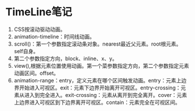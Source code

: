 # TimeLine笔记

1. CSS按滚动驱动动画。
2. animation-timeline：时间线动画。
3. scroll()：第一个参数指定滚动条对象。nearest最近父元素。root根元素。self自身。
4. 第二个参数指定方向，block、inline、x、y。
5. view(),根据元素位置使用动画。第一个菜参数指定方向，第二个参数指定元素动画区间。offset。
6. animation-range：entry，定义元素在哪个区间触发动画。entry：元素上边界开始进入可视区。exit：元素下边界开始离开可视区。entry-crossing：元素从进入到完全进入。exit-crossing：元素从离开到完全离开。cover：元素上边界进入可视区到下边界离开可视区。contain：元素完全在可视区间。
